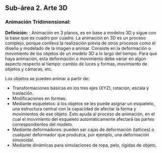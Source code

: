 ## Sub-área 2. Arte 3D ##

### Animación Tridimensional: ###
**Definición:** : Animación en 3 planos, es en base a modelos 3D y sigue con la base que es cuadro por cuadro.
La animación en 3D es un proceso complejo, porque conlleva la realización previa de otros procesos como el diseño y modelado de la imagen a animar. Consiste en la deformación o movimiento de los objetos de un modelo 3D a lo largo del tiempo. Para que haya animación, esta deformación o movimiento debe variar en algún aspecto respecto al tiempo: cambio de luces y formas, movimiento de objetos y cámaras, etc.

Los objetos se pueden animar a partir de:
  - Transformaciones básicas en los tres ejes (XYZ), rotación, escala y traslación.
  - Modificaciones en formas:
  - Mediante esqueletos: a los objetos se les puede asignar un esqueleto, una estructura central con la capacidad de afectar la forma y movimientos de ese objeto. Esto ayuda al proceso de animación, en el cual el movimiento del esqueleto automáticamente afectará las partes correspondientes del modelo.
  - Mediante deformadores: pueden ser cajas de deformación (lattices) o cualquier deformador que produzca, por ejemplo, una deformación sinusoidal.
  - Mediante dinámicas para simulaciones de ropa, pelo, rígidas de objeto.
